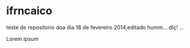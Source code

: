 ifrncaico
=========

teste de repositorio doa dia 18 de fevereiro 2014,editado
humm... dlç! ...

Lorem ipsum

